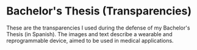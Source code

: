 # Bachelor's Thesis (Transparencies)

These are the transparencies I used during the defense of my Bachelor's Thesis (in Spanish). The images and text describe a wearable and reprogrammable device, aimed to be used in medical applications.
